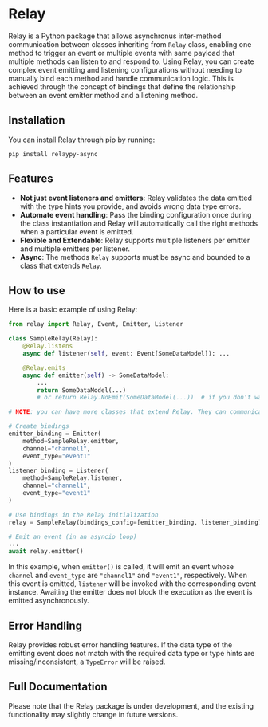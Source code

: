 # Relay

Relay is a Python package that allows asynchronus inter-method communication between classes inheriting from `Relay` class, enabling one method to trigger an event or multiple events with same payload that multiple methods can listen to and respond to. Using Relay, you can create complex event emitting and listening configurations without needing to manually bind each method and handle communication logic. This is achieved through the concept of bindings that define the relationship between an event emitter method and a listening method. 

## Installation

You can install Relay through pip by running:

```
pip install relaypy-async
```

## Features

- **Not just event listeners and emitters**: Relay validates the data emitted with the type hints you provide, and avoids wrong data type errors.
- **Automate event handling**: Pass the binding configuration once during the class instantiation and Relay will automatically call the right methods when a particular event is emitted.
- **Flexible and Extendable**: Relay supports multiple listeners per emitter and multiple emitters per listener.
- **Async**: The methods `Relay` supports must be async and bounded to a class that extends `Relay`.

## How to use

Here is a basic example of using Relay:

```python
from relay import Relay, Event, Emitter, Listener

class SampleRelay(Relay):
    @Relay.listens
    async def listener(self, event: Event[SomeDataModel]): ...

    @Relay.emits
    async def emitter(self) -> SomeDataModel:
        ...
        return SomeDataModel(...)
        # or return Relay.NoEmit(SomeDataModel(...))  # if you don't want to emit 

# NOTE: you can have more classes that extend Relay. They can communicate with each other.

# Create bindings
emitter_binding = Emitter(
    method=SampleRelay.emitter, 
    channel="channel1", 
    event_type="event1"
)
listener_binding = Listener(
    method=SampleRelay.listener, 
    channel="channel1", 
    event_type="event1"
)

# Use bindings in the Relay initialization
relay = SampleRelay(bindings_config=[emitter_binding, listener_binding])

# Emit an event (in an asyncio loop)
...
await relay.emitter()
```

In this example, when `emitter()` is called, it will emit an event whose `channel` and `event_type` are `"channel1"` and `"event1"`, respectively. When this event is emitted, `listener` will be invoked with the corresponding event instance. Awaiting the emitter does not block the execution as the event is emitted asynchronously.

## Error Handling

Relay provides robust error handling features. If the data type of the emitting event does not match with the required data type or type hints are missing/inconsistent, a `TypeError` will be raised.

## Full Documentation

Please note that the Relay package is under development, and the existing functionality may slightly change in future versions.